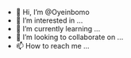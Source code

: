 - 👋 Hi, I’m @Oyeinbomo
- 👀 I’m interested in ...
- 🌱 I’m currently learning ...
- 💞️ I’m looking to collaborate on ...
- 📫 How to reach me ...

<!---
Oyeinbomo/Oyeinbomo is a ✨ special ✨ repository because its `README.md` (this file) appears on your GitHub profile.
You can click the Preview link to take a look at your changes.
--->
